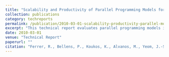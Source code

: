 ```yaml
---
title: "Scalability and Productivity of Parallel Programming Models for Heterogeneous–ISA Multi-Core Architectures with Local Memories"
collection: publications
category: techreports
permalink: /publication/2010-03-01-scalability-productivity-parallel-models
excerpt: "This technical report evaluates parallel programming models in terms of scalability and productivity for heterogeneous–ISA multi-core systems with local memories."
date: 2010-03-01
venue: "Technical Report"
paperurl: ""
citation: "Ferrer, R., Bellens, P., Koukos, K., Alvanos, M., Yeom, J.-S., Schneider, S., Beltrán, V., González, M., Martorell, X., Badia, R. M., et al. *Scalability and Productivity of Parallel Programming Models for Heterogeneous–ISA Multi-Core Architectures with Local Memories*. Technical Report, March 2010."
---
```

